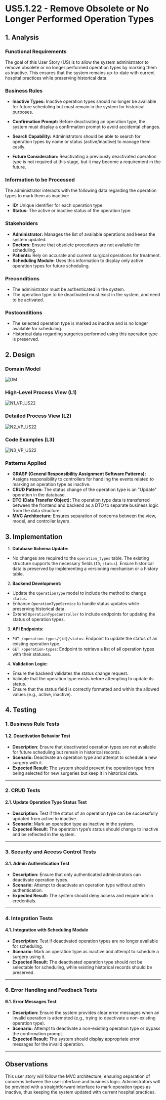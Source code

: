 # US5.1.22 - Remove Obsolete or No Longer Performed Operation Types

## 1. Analysis

### Functional Requirements

The goal of this User Story (US) is to allow the system administrator to remove obsolete or no longer performed operation types by marking them as inactive. This ensures that the system remains up-to-date with current hospital practices while preserving historical data.

### Business Rules

* **Inactive Types:** Inactive operation types should no longer be available for future scheduling but must remain in the system for historical purposes.
* **Confirmation Prompt:** Before deactivating an operation type, the system must display a confirmation prompt to avoid accidental changes.
* **Search Capability:** Administrators should be able to search for operation types by name or status (active/inactive) to manage them easily.

* **Future Consideration:** Reactivating a previously deactivated operation type is not required at this stage, but it may become a requirement in the future.



### Information to be Processed

The administrator interacts with the following data regarding the operation types to mark them as inactive:

- **ID:** Unique identifier for each operation type.
- **Status:** The active or inactive status of the operation type.

### Stakeholders

- **Administrator:** Manages the list of available operations and keeps the system updated.
- **Doctors:** Ensure that obsolete procedures are not available for scheduling.
- **Patients:** Rely on accurate and current surgical operations for treatment.
- **Scheduling Module:** Uses this information to display only active operation types for future scheduling.

### Preconditions

- The administrator must be authenticated in the system.
- The operation type to be deactivated must exist in the system, and need to be activated.

### Postconditions

- The selected operation type is marked as inactive and is no longer available for scheduling.
- Historical data regarding surgeries performed using this operation type is preserved.



## 2. Design

### Domain Model
![DM](DM/DM.png)

### High-Level Process View (L1)
![N1_VP_US22](L1/Process_View.svg)

### Detailed Process View (L2)
![N2_VP_US22](L2/Process_View.svg)

### Code Examples (L3)
![N3_VP_US22](L3/Process_View.svg)

### Patterns Applied

- **GRASP (General Responsibility Assignment Software Patterns):** Assigns responsibility to controllers for handling the events related to marking an operation type as inactive.
- **CRUD Pattern:** The status change of the operation type is an "Update" operation in the database.
- **DTO (Data Transfer Object):** The operation type data is transferred between the frontend and backend as a DTO to separate business logic from the data structure.
- **MVC Architecture:** Ensures separation of concerns between the view, model, and controller layers.



## 3. Implementation



1. **Database Schema Update:**
  - No changes are required to the `operation_types` table. The existing structure supports the necessary fields (`ID`, `status`). Ensure historical data is preserved by implementing a versioning mechanism or a history table.

2. **Backend Development:**
  - Update the `OperationType` model to include the method to change `status`.
  - Enhance `OperationTypeService` to handle status updates while preserving historical data.
  - Extend `OperationTypeController` to include endpoints for updating the status of operation types.

3. **API Endpoints:**
  - `PUT /operation-types/{id}/status`: Endpoint to update the status of an existing operation type.
  - `GET /operation-types`: Endpoint to retrieve a list of all operation types with their statuses.

4. **Validation Logic:**
  - Ensure the backend validates the status change request.
  - Validate that the operation type exists before attempting to update its status.
  - Ensure that the status field is correctly formatted and within the allowed values (e.g., active, inactive).



## 4. Testing

### 1. Business Rule Tests

#### 1.2. Deactivation Behavior Test
- **Description:** Ensure that deactivated operation types are not available for future scheduling but remain in historical records.
- **Scenario:** Deactivate an operation type and attempt to schedule a new surgery with it.
- **Expected Result:** The system should prevent the operation type from being selected for new surgeries but keep it in historical data.


---

### 2. CRUD Tests

#### 2.1. Update Operation Type Status Test
- **Description:** Test if the status of an operation type can be successfully updated from active to inactive.
- **Scenario:** Mark an operation type as inactive in the system.
- **Expected Result:** The operation type’s status should change to inactive and be reflected in the system.

---

### 3. Security and Access Control Tests

#### 3.1. Admin Authentication Test
- **Description:** Ensure that only authenticated administrators can deactivate operation types.
- **Scenario:** Attempt to deactivate an operation type without admin authentication.
- **Expected Result:** The system should deny access and require admin credentials.

---

### 4. Integration Tests

#### 4.1. Integration with Scheduling Module
- **Description:** Test if deactivated operation types are no longer available for scheduling.
- **Scenario:** Mark an operation type as inactive and attempt to schedule a surgery using it.
- **Expected Result:** The deactivated operation type should not be selectable for scheduling, while existing historical records should be preserved.

---

### 6. Error Handling and Feedback Tests

#### 6.1. Error Messages Test
- **Description:** Ensure the system provides clear error messages when an invalid operation is attempted (e.g., trying to deactivate a non-existing operation type).
- **Scenario:** Attempt to deactivate a non-existing operation type or bypass the confirmation prompt.
- **Expected Result:** The system should display appropriate error messages for the invalid operation.

---

## Observations

This user story will follow the MVC architecture, ensuring separation of concerns between the user interface and business logic. Administrators will be provided with a straightforward interface to mark operation types as inactive, thus keeping the system updated with current hospital practices.

